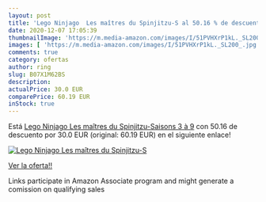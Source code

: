 ```yaml
---
layout: post
title: 'Lego Ninjago  Les maîtres du Spinjitzu-S al 50.16 % de descuento'
date: 2020-12-07 17:05:39
thumbnailImage: 'https://m.media-amazon.com/images/I/51PVHXrP1kL._SL200_.jpg'
images: [ 'https://m.media-amazon.com/images/I/51PVHXrP1kL._SL200_.jpg' ]
comments: true
category: ofertas
author: ring
slug: B07X1M62BS
description:
actualPrice: 30.0 EUR
comparePrice: 60.19 EUR
inStock: true
---
```


Está [Lego Ninjago  Les maîtres du Spinjitzu-Saisons 3 à 9](https://www.amazon.fr/dp/B07X1M62BS/?tag=tolees0d-21) con 50.16 de descuento por 30.0 EUR (original: 60.19 EUR) en el siguiente enlace!

[![Lego Ninjago  Les maîtres du Spinjitzu-S](https://m.media-amazon.com/images/I/51PVHXrP1kL._SL200_.jpg)](https://www.amazon.fr/dp/B07X1M62BS/?tag=tolees0d-21)

[Ver la oferta!!](https://www.amazon.fr/dp/B07X1M62BS/?tag=tolees0d-21)

Links participate in Amazon Associate program and might generate a comission on qualifying sales



